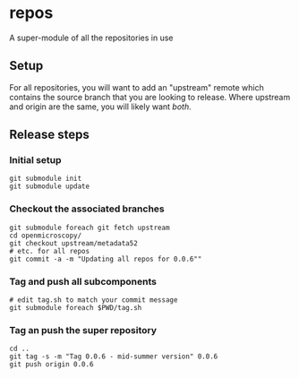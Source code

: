 # repos
A super-module of all the repositories in use

## Setup

For all repositories, you will want to add an "upstream" remote which
contains the source branch that you are looking to release. Where
upstream and origin are the same, you will likely want *both*.

## Release steps

### Initial setup

    git submodule init
    git submodule update

### Checkout the associated branches

    git submodule foreach git fetch upstream
    cd openmicroscopy/
    git checkout upstream/metadata52
    # etc. for all repos
    git commit -a -m "Updating all repos for 0.0.6""

### Tag and push all subcomponents

    # edit tag.sh to match your commit message
    git submodule foreach $PWD/tag.sh

### Tag an push the super repository

    cd ..
    git tag -s -m "Tag 0.0.6 - mid-summer version" 0.0.6
    git push origin 0.0.6
